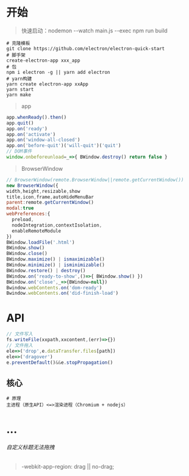 # 开始

> 快速启动：nodemon --watch main.js --exec npm run build 

~~~shell
# 克隆模板
git clone https://github.com/electron/electron-quick-start
# 脚手架
create-electron-app xxx_app
# 包
npm i electron -g || yarn add electron
# yarn构建
yarn create electron-app xxApp
yarn start
yarn make
~~~

> app

~~~js
app.whenReady().then()
app.quit()
app.on('ready')
app.on('activate')
app.on('window-all-closed')
app.on('before-quit')('will-quit')('quit')
// DOM事件
window.onbeforeunload=_=>{ BWindow.destroy() return false }
~~~

> BrowserWindow

```js
// BrowserWindow(remote.BrowserWindow||remote.getCurrentWindow())
new BrowserWindow({
width,height,resizable,show
title,icon,frame,autoHideMenuBar
parent:remote.getCurrentWindow()
modal:true
webPreferences:{
  preload,
  nodeIntegration,contextIsolation,
  enableRemoteModule
})
BWindow.loadFile('.html')
BWindow.show()
BWindow.close()
BWindow.maximize() | ismaximizable()
BWindow.minimize() | isminimizable()
BWindow.restore() | destroy()
BWindow.on('ready-to-show',()=>{ BWindow.show() })
BWindow.on('close',_=>{BWindow=null})
Bwindow.webContents.on('dom-ready')
Bwindow.webContents.on('did-finish-load')
```

# API

~~~js
// 文件写入
fs.writeFile(xxpath,xxcontent,(err)=>{})
// 文件拖入
ele=>('drop',e.dataTransfer.files[path])
ele=>('dragover')
e.preventDefault()&&e.stopPropagation()
~~~

## 核心

~~~shell
# 原理
主进程（原生API）<=>渲染进程（Chromium + nodejs）
~~~

# ...

###### 自定义标题无法拖拽

> -webkit-app-region: drag || no-drag;

